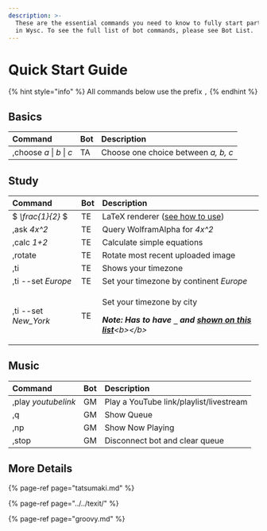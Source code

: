 ```yaml
---
description: >-
  These are the essential commands you need to know to fully start participating
  in Wysc. To see the full list of bot commands, please see Bot List.
---
```


# Quick Start Guide

{% hint style="info" %}
All commands below use the prefix `,` 
{% endhint %}

## Basics

| Command | Bot | Description |
| :--- | :--- | :--- |
| ,choose _a_ \| _b_ \| _c_ | TA | Choose one choice between _a, b, c_ |

## Study

<table>
  <thead>
    <tr>
      <th style="text-align:left">Command</th>
      <th style="text-align:left">Bot</th>
      <th style="text-align:left">Description</th>
    </tr>
  </thead>
  <tbody>
    <tr>
      <td style="text-align:left">$ <em>\frac{1}{2} </em>$</td>
      <td style="text-align:left">TE</td>
      <td style="text-align:left">LaTeX renderer (<a href="../../texit/latex-cheatsheet-for-texit.md">see how to use</a>)</td>
    </tr>
    <tr>
      <td style="text-align:left">,ask <em>4x^2</em>
      </td>
      <td style="text-align:left">TE</td>
      <td style="text-align:left">Query WolframAlpha for <em>4x^2</em>
      </td>
    </tr>
    <tr>
      <td style="text-align:left">,calc <em>1+2</em>
      </td>
      <td style="text-align:left">TE</td>
      <td style="text-align:left">Calculate simple equations</td>
    </tr>
    <tr>
      <td style="text-align:left">,rotate</td>
      <td style="text-align:left">TE</td>
      <td style="text-align:left">Rotate most recent uploaded image</td>
    </tr>
    <tr>
      <td style="text-align:left">,ti</td>
      <td style="text-align:left">TE</td>
      <td style="text-align:left">Shows your timezone</td>
    </tr>
    <tr>
      <td style="text-align:left">,ti --set <em>Europe</em>
      </td>
      <td style="text-align:left">TE</td>
      <td style="text-align:left">Set your timezone by continent <em>Europe</em>
      </td>
    </tr>
    <tr>
      <td style="text-align:left">,ti --set <em>New_York</em>
      </td>
      <td style="text-align:left">TE</td>
      <td style="text-align:left">
        <p>Set your timezone by city</p>
        <p><em><b>Note: Has to have <code>_</code> and </b></em><a href="https://en.wikipedia.org/wiki/List_of_tz_database_time_zones#List"><em><b>shown on this list</b></em></a><em>&lt;b&gt;&lt;/b&gt;</em>
        </p>
      </td>
    </tr>
  </tbody>
</table>

## Music

| Command | Bot | Description |
| :--- | :--- | :--- |
| ,play _youtubelink_ | GM | Play a YouTube link/playlist/livestream |
| ,q | GM | Show Queue |
| ,np | GM | Show Now Playing |
| ,stop | GM | Disconnect bot and clear queue |

## More Details

{% page-ref page="tatsumaki.md" %}

{% page-ref page="../../texit/" %}

{% page-ref page="groovy.md" %}





